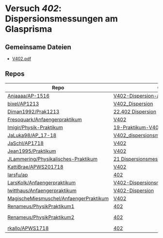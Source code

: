 # Versuch *402*: Dispersionsmessungen am Glasprisma

## Gemeinsame Dateien
- [V402.pdf](https://docs.google.com/viewer?url=https://raw.githubusercontent.com/Imigir/Physik-Praktikum/master/19-Praktikum-V402/V402.pdf)

## Repos

|                                          Repo                                          |                                                                        Ordner                                                                         |                                                                                                                                            PDFs                                                                                                                                             |
|----------------------------------------------------------------------------------------|-------------------------------------------------------------------------------------------------------------------------------------------------------|---------------------------------------------------------------------------------------------------------------------------------------------------------------------------------------------------------------------------------------------------------------------------------------------|
|[Anjaaaa/AP-1516](../repo/Anjaaaa/AP-1516)                                              |[V402-Dispersion-am-Glasprisma](https://github.com/anjabeck/AP-1516/tree/master/V402-Dispersion-am-Glasprisma)                                         |[Protokoll.pdf](https://docs.google.com/viewer?url=https://raw.githubusercontent.com/Anjaaaa/AP-1516/master/V402-Dispersion-am-Glasprisma/Protokoll.pdf)                                                                                                                                     |
|[bixel/AP1213](../repo/bixel/AP1213)                                                    |[V402_Dispersion](https://github.com/bixel/AP1213/tree/master/V402_Dispersion)                                                                         |[00_protokoll.pdf](https://docs.google.com/viewer?url=https://raw.githubusercontent.com/bixel/AP1213/master/V402_Dispersion/00_protokoll.pdf)                                                                                                                                                |
|[Diman1992/Prak1213](../repo/Diman1992/Prak1213)                                        |[22.402 Dispersion](https://github.com/Diman1992/Prak1213/tree/master/22.402%20Dispersion)                                                             |–                                                                                                                                                                                                                                                                                            |
|[Fresoquark/Anfaengerpraktikum](../repo/Fresoquark/Anfaengerpraktikum)                  |[V402](https://github.com/Fresoquark/Anfaengerpraktikum/tree/master/V402)                                                                              |[main.pdf](https://docs.google.com/viewer?url=https://raw.githubusercontent.com/NicoWeio/awesome-ap-pdfs/main/Fresoquark%E2%88%95Anfaengerpraktikum/402/main.pdf) \*                                                                                                                         |
|[Imigir/Physik-Praktikum](../repo/Imigir/Physik-Praktikum)                              |[19-Praktikum-V402](https://github.com/Imigir/Physik-Praktikum/tree/master/19-Praktikum-V402)                                                          |[V402.pdf](https://docs.google.com/viewer?url=https://raw.githubusercontent.com/Imigir/Physik-Praktikum/master/19-Praktikum-V402/V402.pdf)                                                                                                                                                   |
|[JaLuka98/AP_17-18](../repo/JaLuka98/AP_17-18)                                          |[V402_dispersionsmessungen_am_glasprisma](https://github.com/JaLuka98/AP_17-18/tree/master/V402_dispersionsmessungen_am_glasprisma)                    |[main.pdf](https://docs.google.com/viewer?url=https://raw.githubusercontent.com/NicoWeio/awesome-ap-pdfs/main/JaLuka98%E2%88%95AP_17-18/402/main.pdf) \*                                                                                                                                     |
|[JaSchl/AP1718](../repo/JaSchl/AP1718)                                                  |[V402](https://github.com/JaSchl/AP1718/tree/master/V402)                                                                                              |[V402.pdf](https://docs.google.com/viewer?url=https://raw.githubusercontent.com/JaSchl/AP1718/master/V402/V402.pdf)                                                                                                                                                                          |
|[Jean1995/Praktikum](../repo/Jean1995/Praktikum)                                        |[V402](https://github.com/Jean1995/Praktikum/tree/master/V402)                                                                                         |[V402.pdf](https://docs.google.com/viewer?url=https://raw.githubusercontent.com/Jean1995/Praktikum/master/Protokolle_Fertig/V402.pdf)                                                                                                                                                        |
|[JLammering/Physikalisches-Praktikum](../repo/JLammering/Physikalisches-Praktikum)      |[21 Dispersionsmessungen am Glasprisma](https://github.com/JLammering/Physikalisches-Praktikum/tree/master/21%20Dispersionsmessungen%20am%20Glasprisma)|–                                                                                                                                                                                                                                                                                            |
|[KattiBrae/APWS201718](../repo/KattiBrae/APWS201718)                                    |[V402](https://github.com/KattiBrae/APWS201718/tree/master/AP2/V402)                                                                                   |–                                                                                                                                                                                                                                                                                            |
|[larsfu/ap](../repo/larsfu/ap)                                                          |[402](https://github.com/larsfu/ap/tree/master/402)                                                                                                    |[main.pdf](https://docs.google.com/viewer?url=https://raw.githubusercontent.com/NicoWeio/awesome-ap-pdfs/main/larsfu%E2%88%95ap/402/main.pdf) \*                                                                                                                                             |
|[LarsKolk/Anfaengerpraktikum](../repo/LarsKolk/Anfaengerpraktikum)                      |[V402-Dispersionsmessung-am-Glasprisma](https://github.com/LarsKolk/Anfaengerpraktikum/tree/master/V402-Dispersionsmessung-am-Glasprisma)              |[V402_alt.pdf](https://docs.google.com/viewer?url=https://raw.githubusercontent.com/LarsKolk/Anfaengerpraktikum/master/V402-Dispersionsmessung-am-Glasprisma/V402_alt.pdf)                                                                                                                   |
|[lwitthaus/Anfaengerpraktikum](../repo/lwitthaus/Anfaengerpraktikum)                    |[V402-Dispersion](https://github.com/lwitthaus/Anfaengerpraktikum/tree/master/V402-Dispersion)                                                         |–                                                                                                                                                                                                                                                                                            |
|[MagischeMiesmuschel/AnfaengerPraktikum](../repo/MagischeMiesmuschel/AnfaengerPraktikum)|[V402](https://github.com/MagischeMiesmuschel/AnfaengerPraktikum/tree/master/V402)                                                                     |–                                                                                                                                                                                                                                                                                            |
|[Renameus/PhysikPraktikum1](../repo/Renameus/PhysikPraktikum1)                          |[402](https://github.com/Renameus/PhysikPraktikum1/tree/master/Versuche/402)                                                                           |[protokoll.pdf](https://docs.google.com/viewer?url=https://raw.githubusercontent.com/Renameus/PhysikPraktikum1/master/Versuche/402/protokoll.pdf)                                                                                                                                            |
|[Renameus/PhysikPraktikum2](../repo/Renameus/PhysikPraktikum2)                          |[402](https://github.com/Renameus/PhysikPraktikum2/tree/master/Versuche/402)                                                                           |[protokoll.pdf](https://docs.google.com/viewer?url=https://raw.githubusercontent.com/Renameus/PhysikPraktikum2/master/Versuche/402/protokoll.pdf)<br/>[V402.pdf](https://docs.google.com/viewer?url=https://raw.githubusercontent.com/Renameus/PhysikPraktikum2/master/Versuche/402/V402.pdf)|
|[rkallo/APWS1718](../repo/rkallo/APWS1718)                                              |[402](https://github.com/rkallo/APWS1718/tree/master/402)                                                                                              |[main.pdf](https://docs.google.com/viewer?url=https://raw.githubusercontent.com/rkallo/APWS1718/master/402/main.pdf)                                                                                                                                                                         |
